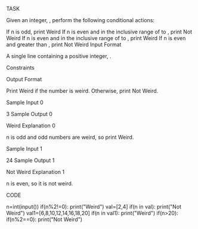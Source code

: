 TASK

Given an integer, , perform the following conditional actions:

If  n is odd, print Weird
If n  is even and in the inclusive range of  to , print Not Weird
If  n is even and in the inclusive range of  to , print Weird
If n is even and greater than , print Not Weird
Input Format

A single line containing a positive integer, .

Constraints

Output Format

Print Weird if the number is weird. Otherwise, print Not Weird.

Sample Input 0

3
Sample Output 0

Weird
Explanation 0


 n is odd and odd numbers are weird, so print Weird.

Sample Input 1

24
Sample Output 1

Not Weird
Explanation 1


 n is even, so it is not weird.
 
 
 CODE
 
n=int(input())
if(n%2!=0):
		print("Weird")
val=[2,4]
if(n in val):
		print("Not Weird")
val1=[6,8,10,12,14,16,18,20]
if(n in val1):
		print("Weird")
if(n>20):
		if(n%2==0):
				print("Not Weird")
